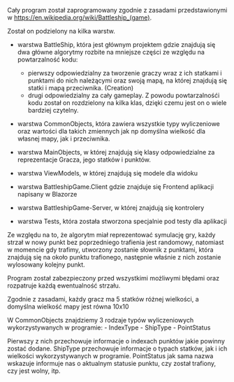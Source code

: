 ﻿Cały program został zaprogramowany zgodnie z zasadami przedstawionymi w https://en.wikipedia.org/wiki/Battleship_(game).

Został on podzielony na kilka warstw.

- warstwa BattleShip, która jest głównym projektem gdzie znajdują się dwa główne algorytmy rozbite na mniejsze części ze względu na powtarzalność kodu: 
	- pierwszy odpowiedzialny za tworzenie graczy wraz z ich statkami i punktami do nich należącymi oraz swoją mapą, 
	na której znajdują się statki i mapą przeciwnika. (Creation)
	- drugi odpowiedzialny za cały gameplay. Z powodu powtarzalnośći kodu został on rozdzielony na kilka klas, dzięki czemu jest on o wiele bardziej czytelny.

- warstwa CommonObjects, która zawiera wszystkie typy wyliczeniowe oraz wartości dla takich zmiennych jak np domyślna wielkość dla własnej mapy, jak i przeciwnika.

- warstwa MainObjects, w której znajdują się klasy odpowiedzialne za reprezentacje Gracza, jego statków i punktów.

- warstwa ViewModels, w której znajdują się modele dla widoku

- warstwa BattleshipGame.Client gdzie znajduje się Frontend aplikacji napisany w Blazorze

- warstwa BattleshipGame-Server, w której znajdują się kontrolery

- warstwa Tests, która została stworzona specjalnie pod testy dla aplikacji


Ze względu na to, że algorytm miał reprezentować symulację gry, każdy strzał w nowy punkt bez poprzedniego trafienia jest randomowy,
natomiast w momencie gdy trafimy, utworzony zostanie słownik z punktami, która znajdują się na około punktu trafionego, następnie
właśnie z  nich zostanie wylosowany kolejny punkt.

Program został zabezpieczony przed wszystkimi możliwymi błędami oraz rozpatruje każdą ewentualność strzału.

Zgodnie z zasadami, każdy gracz ma 5 statków różnej wielkości, a domyślna wielkość mapy jest równa 10x10

W CommonObjects znajdziemy 3 rodzaje typów wyliczeniowych wykorzystywanych w programie:
	- IndexType
	- ShipType
	- PointStatus

Pierwszy z nich przechowuje informacje o indexach punktów jakie powinny zostać dodane.
ShipType przechowuje informacje o typach statków, jak i ich wielkości wykorzystywanych w programie.
PointStatus jak sama nazwa wskazuje informuje nas o aktualnym statusie punktu, czy został trafiony, czy jest wolny, itp.

